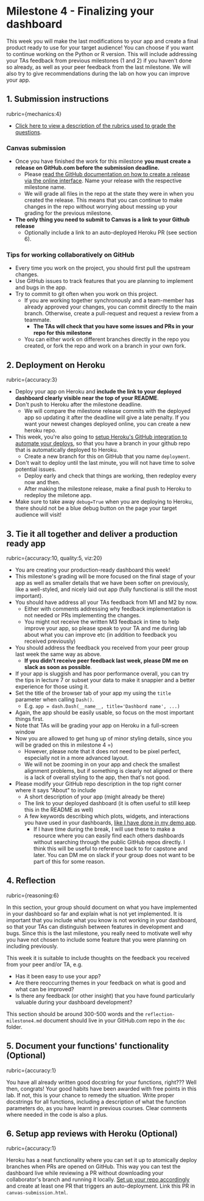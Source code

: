 # Milestone 4 - Finalizing your dashboard

This week you will make the last modifications to your app
and create a final product ready to use for your target audience!
You can choose if you want to continue working on the Python or R version.
This will include addressing your TAs feedback from previous milestones (1 and 2)
if you haven't done so already,
as well as your peer feedback from the last milestone.
We will also try to give recommendations during the lab
on how you can improve your app.

## 1. Submission instructions
rubric={mechanics:4}

- [Click here to view a description of the rubrics used to grade the questions](https://github.com/UBC-MDS/public/tree/master/rubric).

### Canvas submission

- Once you have finished the work for this milestone
  **you must create a release on GitHub.com before the submission deadline.**
    - Please [read the GitHub documentation on how to create a release via the online interface]( https://docs.github.com/en/free-pro-team@latest/github/administering-a-repository/releasing-projects-on-github). Name your release with the respective milestone name.
    - We will grade all files in the repo at the state they were in when you created the release.
      This means that you can continue to make changes in the repo without worrying about messing up your grading for the previous milestone.
- **The only thing you need to submit to Canvas is a link to your Github release**
    - Optionally include a link to an auto-deployed Heroku PR (see section 6).

### Tips for working collaboratively on GitHub

- Every time you work on the project, you should first pull the upstream changes.
- Use GitHub issues to track features that you are planning to implement
  and bugs in the app.
- Try to commit to git often when you work on this project.
    - If you are working together synchronously
      and a team-member has already approved your changes,
      you can commit directly to the main branch.
      Otherwise, create a pull-request and request a review from a teammate.
        - **The TAs will check that you have some issues and PRs in your repo for this milestone**
    - You can either work on different branches directly in the repo you created,
      or fork the repo and work on a branch in your own fork.

## 2. Deployment on Heroku
rubric={accuracy:3}

- Deploy your app on Heroku
  and **include the link to your deployed dashboard clearly visible near the top of your README**.
- Don't push to Heroku after the milestone deadline.
    - We will compare the milestone release commits with the deployed app
      so updating it after the deadline will give a late penalty.
      If you want your newest changes deployed online,
      you can create a new heroku repo.
- This week, you're also going to [setup Heroku's GitHub integration to automate your deploys](https://devcenter.heroku.com/articles/github-integration),
  so that you have a branch in your github repo that is automatically deployed to Heroku.
    - Create a new branch for this on GitHub that you name `deployment`.
- Don't wait to deploy until the last minute,
  you will not have time to solve potential issues.
    - Deploy early and check that things are working,
      then redeploy every now and then.
    - After making the milestone release,
      make a final push to Heroku to redeploy the miletone app.
- Make sure to take away `debug=True` when you are deploying to Heroku,
  there should not be a blue debug button on the page your target audience will visit!

## 3. Tie it all together and deliver a production ready app
rubric={accuracy:10, quality:5, viz:20}

- You are creating your production-ready dashboard this week!
- This milestone's grading will be more focused on the final stage of your app
  as well as smaller details that we have been softer on previously,
  like a well-styled, and nicely laid out app
  (fully functional is still the most important).
- You should have address all your TAs feedback from M1 and M2 by now.
    - Either with comments addressing why feedback implementation is not needed or PRs implementing the changes.
    - You might not receive the written M3 feedback in time to help improve your app, so please speak to your TA and me during lab about what you can improve etc (in addition to feedback you received previously)
- You should address the feedback you received from your peer group last week the same way as above.
    - **If you didn't receive peer feedback last week, please DM me on slack as soon as possible**.
- If your app is sluggish and has poor performance overall,
  you can try the tips in lecture 7 or subset your data to make it snappier
  and a better experience for those using it.
- Set the title of the browser tab of your app my using the `title` parameter when calling `Dash()`.
    - E.g. `app = dash.Dash(__name__, title='Dashbord name', ...)`
- Again, the app should be easily usable,
  so focus on the most important things first.
- Note that TAs will be grading your app on Heroku in a full-screen window
- Now you are allowed to get hung up of minor styling details, since you will be graded on this in milestone 4 =)
    - However, please note that it does not need to be pixel perfect,
      especially not in a more advanced layout.
    - We will not be zooming in on your app and check the smallest alignment problems,
      but if something is clearly not aligned or there is a lack of overall styling to the app,
      then that's not good.
- Please modify your GitHub repo description in the top right corner where it says "About" to include
    - A short description of your app (might already be there)
    - The link to your deployed dashboard (it is often useful to still keep this in the README as well)
    - A few keywords describing which plots, widgets, and interactions you have used in your dashboards, [like I have done in my demo app](https://github.com/UBC-MDS/dashr-heroku-deployment-demo).
        - If I have time during the break, I will use these to make a resource where you can easily find each others dashboards without searching through the public GitHub repos directly. I think this will be useful to reference back to for capstone and later. You can DM me on slack if your group does not want to be part of this for some reason.

## 4. Reflection
rubric={reasoning:6}

In this section,
your group should document on what you have implemented in your dashboard so far
and explain what is not yet implemented.
It is important that you include what you know is not working in your dashboard,
so that your TAs can distinguish between features in development and bugs.
Since this is the last milestone,
you really need to motivate well
why you have not chosen to include some feature
that you were planning on including previously.

This week it is suitable to include thoughts
on the feedback you received from your peer and/or TA,
e.g.

- Has it been easy to use your app?
- Are there reoccurring themes in your feedback on what is good and what can be improved?
- Is there any feedback (or other insight) that you have found particularly valuable during your dashboard development?

This section should be around 300-500 words
and the `reflection-milestone4.md` document should live in your GitHub.com repo
in the `doc` folder.

## 5. Document your functions' functionality (Optional)
rubric={accuracy:1}

You have all already written good docstring for your functions, right???
Well then,
congrats!
Your good habits have been awarded with free points in this lab.
If not,
this is your chance to remedy the situation.
Write proper docstrings for all functions,
including a description of what the function parameters do,
as you have learnt in previous courses.
Clear comments where needed in the code is also a plus.

## 6. Setup app reviews with Heroku (Optional)
rubric={accuracy:1}

Heroku has a neat functionality where you can set it up
to atomically deploy branches when PRs are opened on GitHub.
This way you can test the dashboard live while reviewing a PR
without downloading your collaborator's branch and running it locally.
[Set up your repo accordingly](https://devcenter.heroku.com/articles/github-integration-review-apps)
and create at least one PR that triggers an auto-deployment.
Link this PR in `canvas-submission.html`.

